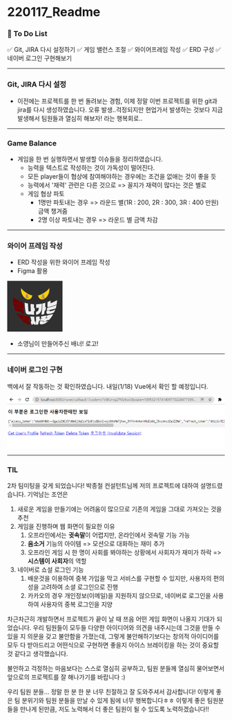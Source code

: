 # 220117_Readme

### 📝 To Do List

✅ Git, JIRA 다시 설정하기
✅ 게임 밸런스 조절
✅ 와이어프레임 작성
✅ ERD 구성
✅ 네이버 로그인 구현해보기

---

### Git, JIRA 다시 설정

* 이전에는 프로젝트를 한 번 돌려보는 경험, 이제 정말 이번 프로젝트를 위한 git과 jira를 다시 생성하였습니다. 오류 발생..걱정되지만 현업가서 발생하는 것보다 지금 발생해서 팀원들과 열심히 해보자! 라는 행복회로..

---

### Game Balance

* 게임을 한 번 실행하면서 발생할 이슈들을 정리하였습니다.
  * 능력을 텍스트로 작성하는 것이 가독성이 떨어진다.
  * 모든 player들이 협상에 참여해야하는 경우에는 조건을 없애는 것이 좋을 듯
  * 능력에서 '재력' 관련은 다른 것으로 => 꼴지가 재력이 많다는 것은 별로
  * 게임 협상 파토
    * 1명만 파토내는 경우 => 라운드 별(1R : 200, 2R : 300, 3R : 400 만원) 금액 챙겨줌
    * 2명 이상 파토내는 경우 => 라운드 별 금액 차감

---

### 와이어 프레임 작성

* ERD 작성을 위한 와이어 프레임 작성
* Figma 활용

![image-20220118093436298](220117.assets/image-20220118093436298.png)

* 소영님이 만들어주신 배너! 로고!

---

### 네이버 로그인 구현

백에서 잘 작동하는 것 확인하였습니다. 내일(1/18) Vue에서 확인 할 예정입니다.

![image-20220118093643626](220117.assets/image-20220118093643626.png)

---

### TIL

2차 팀미팅을 갖게 되었습니다! 박종철 컨설턴트님께 저의 프로젝트에 대하여 설명드렸습니다. 기억남는 조언은 

1. 새로운 게임을 만들기에는 어려움이 많으므로 기존의 게임을 그대로 가져오는 것을 추천
2. 게임을 진행하며 웹 화면이 필요한 이유
   1. 오프라인에서는 **귓속말**이 어렵지만, 온라인에서 귓속말 기능 가능
   2. **음소거** 기능의 아이템 => 모션으로 대화하는 재미 추가
   3. 오프라인 게임 시 한 명이 사회를 봐야하는 상황에서 사회자가 재미가 하락 => **시스템이 사회자**의 역할
3. 네이버로 쇼설 로그인 기능
   1. 배운것을 이용하여 중복 가입을 막고 서비스를 구현할 수 있지만, 사용자의 편의성을 고려하여 소셜 로그인으로 진행
   2. 카카오의 경우 개인정보(이메일)을 지원하지 않으므로, 네이버로 로그인을 사용하여 사용자의 중복 로그인을 지양

차근차근히 개발하면서 프로젝트가 끝이 날 때 쯔음 어떤 게임 화면이 나올지 기대가 되었습니다. 우리 팀원들이 모두들 다양한 아이디어와 의견을 내주시는데 그것을 만들 수 있을 지 의문을 갖고 불안함을 가졌는데, 그렇게 불안해하기보다는 창의적 아이디어를 모두 다 받아드리고 어떤식으로 구현하면 좋을지 아이스 브레이킹을 하는 것이 중요할 것 같다고 생각했습니다.

불안하고 걱정하는 마음보다는 스스로 열심히 공부하고, 팀원 분들께 열심히 물어보면서 앞으로의 프로젝트를 잘 해나가기를 바랍니다 :)

우리 팀원 분들... 정말 한 분 한 분 너무 친절하고 잘 도와주셔서 감사합니다! 이렇게 좋은 팀 분위기와 팀원 분들을 만날 수 있게 됨에 너무 행복합니다ㅎㅎ 이렇게 좋은 팀원분들을 만나게 된만큼, 저도 노력해서 더 좋은 팀원이 될 수 있도록 노력하겠습니다!!